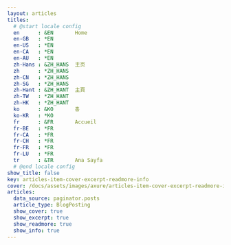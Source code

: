 ```yaml
---
layout: articles
titles:
  # @start locale config
  en      : &EN       Home
  en-GB   : *EN
  en-US   : *EN
  en-CA   : *EN
  en-AU   : *EN
  zh-Hans : &ZH_HANS  主页
  zh      : *ZH_HANS
  zh-CN   : *ZH_HANS
  zh-SG   : *ZH_HANS
  zh-Hant : &ZH_HANT  主頁
  zh-TW   : *ZH_HANT
  zh-HK   : *ZH_HANT
  ko      : &KO       홈
  ko-KR   : *KO
  fr      : &FR       Accueil
  fr-BE   : *FR
  fr-CA   : *FR
  fr-CH   : *FR
  fr-FR   : *FR
  fr-LU   : *FR
  tr      : &TR       Ana Sayfa
  # @end locale config
show_title: false
key: articles-item-cover-excerpt-readmore-info
cover: /docs/assets/images/axure/articles-item-cover-excerpt-readmore-info.jpg
articles:
  data_source: paginator.posts
  article_type: BlogPosting
  show_cover: true
  show_excerpt: true
  show_readmore: true
  show_info: true
---
```

